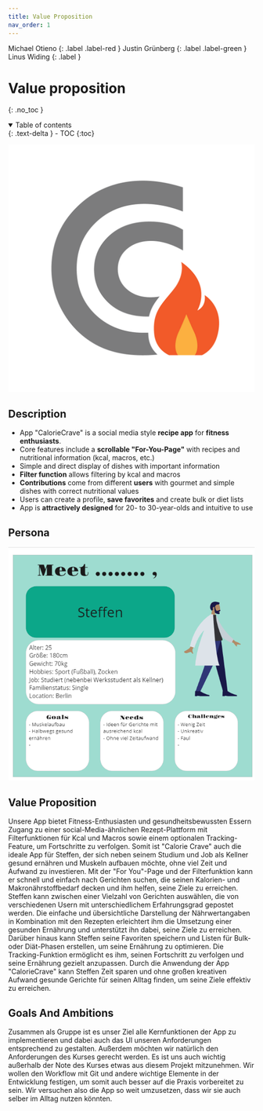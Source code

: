 ```yaml
---
title: Value Proposition
nav_order: 1
---
```


Michael Otieno
{: .label .label-red }
Justin Grünberg
{: .label .label-green }
Linus Widing
{: .label }

# Value proposition
{: .no_toc }

<details open markdown="block">
  <summary>
    Table of contents
  </summary>
  {: .text-delta }
- TOC
{:toc}
</details>

![logo](./assets/images/cc_dark.png)

## Description
- App "CalorieCrave" is a social media style **recipe app** for **fitness enthusiasts**.
- Core features include a **scrollable "For-You-Page"** with recipes and nutritional information (kcal, macros, etc.)
- Simple and direct display of dishes with important information
- **Filter function** allows filtering by kcal and macros
- **Contributions** come from different **users** with gourmet and simple dishes with correct nutritional values
- Users can create a profile, **save favorites** and create bulk or diet lists
- App is **attractively designed** for 20- to 30-year-olds and intuitive to use


## Persona

![persona_steffen](./assets/images/persona_steffen.png)

## Value Proposition 
Unsere App bietet Fitness-Enthusiasten und gesundheitsbewussten Essern Zugang zu einer social-Media-ähnlichen Rezept-Plattform mit Filterfunktionen für Kcal und Macros sowie einem optionalen Tracking-Feature, um Fortschritte zu verfolgen. 
Somit ist "Calorie Crave" auch die ideale App für Steffen, der sich neben seinem Studium und Job als Kellner gesund ernähren und Muskeln aufbauen möchte, ohne viel Zeit und Aufwand zu investieren. 
Mit der "For You"-Page und der Filterfunktion kann er schnell und einfach nach Gerichten suchen, die seinen Kalorien- und Makronährstoffbedarf decken und ihm helfen, seine Ziele zu erreichen. 
Steffen kann zwischen einer Vielzahl von Gerichten auswählen, die von verschiedenen Usern mit unterschiedlichem Erfahrungsgrad gepostet werden. 
Die einfache und übersichtliche Darstellung der Nährwertangaben in Kombination mit den Rezepten erleichtert ihm die Umsetzung einer gesunden Ernährung und unterstützt ihn dabei, seine Ziele zu erreichen.
Darüber hinaus kann Steffen seine Favoriten speichern und Listen für Bulk- oder Diät-Phasen erstellen, um seine Ernährung zu optimieren. 
Die Tracking-Funktion ermöglicht es ihm, seinen Fortschritt zu verfolgen und seine Ernährung gezielt anzupassen.
Durch die Anwendung der App "CalorieCrave" kann Steffen Zeit sparen und ohne großen kreativen Aufwand gesunde Gerichte für seinen Alltag finden, um seine Ziele effektiv zu erreichen.

## Goals And Ambitions
Zusammen als Gruppe ist es unser Ziel alle Kernfunktionen der App zu implementieren und dabei auch das UI unseren Anforderungen entsprechend zu gestalten.
Außerdem möchten wir natürlich den Anforderungen des Kurses gerecht werden.
Es ist uns auch wichtig außerhalb der Note des Kurses etwas aus diesem Projekt mitzunehmen. 
Wir wollen den Workflow mit Git und andere wichtige Elemente in der Entwicklung festigen, um somit auch besser auf die Praxis vorbereitet zu sein.
Wir versuchen also die App so weit umzusetzen, dass wir sie auch selber im Alltag nutzen könnten.

